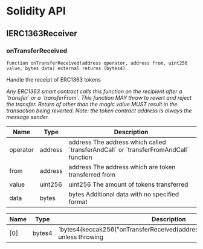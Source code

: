# Solidity API

## IERC1363Receiver

### onTransferReceived

```solidity
function onTransferReceived(address operator, address from, uint256 value, bytes data) external returns (bytes4)
```

Handle the receipt of ERC1363 tokens

_Any ERC1363 smart contract calls this function on the recipient
after a &#x60;transfer&#x60; or a &#x60;transferFrom&#x60;. This function MAY throw to revert and reject the
transfer. Return of other than the magic value MUST result in the
transaction being reverted.
Note: the token contract address is always the message sender._

| Name | Type | Description |
| ---- | ---- | ----------- |
| operator | address | address The address which called &#x60;transferAndCall&#x60; or &#x60;transferFromAndCall&#x60; function |
| from | address | address The address which are token transferred from |
| value | uint256 | uint256 The amount of tokens transferred |
| data | bytes | bytes Additional data with no specified format |

| Name | Type | Description |
| ---- | ---- | ----------- |
| [0] | bytes4 | &#x60;bytes4(keccak256(&quot;onTransferReceived(address,address,uint256,bytes)&quot;))&#x60;  unless throwing |

